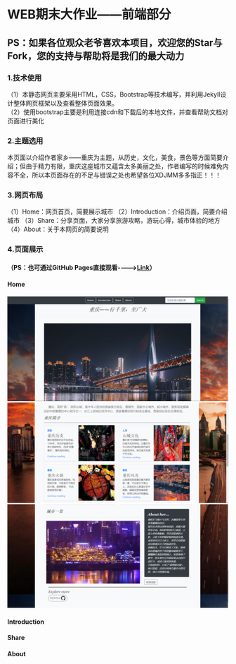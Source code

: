 # WEB期末大作业——前端部分
## PS：如果各位观众老爷喜欢本项目，欢迎您的Star与Fork，您的支持与帮助将是我们的最大动力
### 1.技术使用
（1）本静态网页主要采用HTML，CSS，Bootstrap等技术编写，并利用Jekyll设计整体网页框架以及查看整体页面效果。  
（2）使用bootstrap主要是利用连接cdn和下载后的本地文件，并查看帮助文档对页面进行美化
### 2.主题选用
本页面以介绍作者家乡——重庆为主题，从历史，文化，美食，景色等方面简要介绍；但由于精力有限，重庆这座城市又蕴含太多美丽之处，作者编写的时候难免内容不全，所以本页面存在的不足与错误之处也希望各位XDJMM多多指正！！！
### 3.网页布局
（1）Home：网页首页，简要展示城市
（2）Introduction：介绍页面，简要介绍城市
（3）Share：分享页面，大家分享旅游攻略，游玩心得，城市体验的地方
（4）About：关于本网页的简要说明
### 4.页面展示
#### （PS：也可通过GitHub Pages直接观看---->[Link](https://huangxinyu0623.github.io/)）
#### Home
![home](/assets/images/page1.png)
![home](/assets/images/page2.png)
![home](/assets/images/page3.png)
#### Introduction
#### Share
#### About

